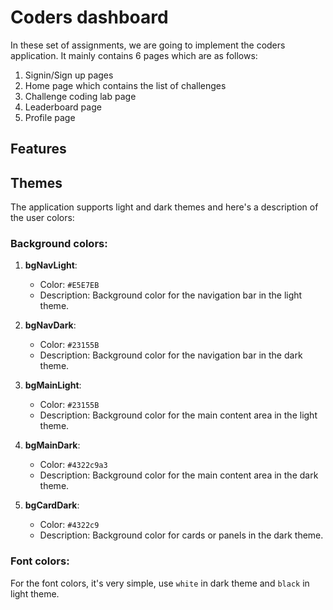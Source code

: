# Coders dashboard

In these set of assignments, we are going to implement the coders application.
It mainly contains 6 pages which are as follows:

1. Signin/Sign up pages
2. Home page which contains the list of challenges
3. Challenge coding lab page
4. Leaderboard page
5. Profile page

## Features

## Themes

The application supports light and dark themes and here's a description of the user colors:

### Background colors:
1. **bgNavLight**:
   - Color: `#E5E7EB`
   - Description: Background color for the navigation bar in the light theme.

2. **bgNavDark**:
   - Color: `#23155B`
   - Description: Background color for the navigation bar in the dark theme.

3. **bgMainLight**:
   - Color: `#23155B`
   - Description: Background color for the main content area in the light theme.

4. **bgMainDark**:
   - Color: `#4322c9a3`
   - Description: Background color for the main content area in the dark theme.

5. **bgCardDark**:
   - Color: `#4322c9`
   - Description: Background color for cards or panels in the dark theme.

### Font colors:
For the font colors, it's very simple, use `white` in dark theme and `black` in light theme.
